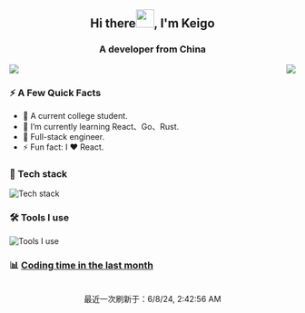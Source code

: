 
<h2 align="center">Hi there<img src="https://cdn.jsdelivr.net/gh/dmego/images/img/Hi.gif" height="32" />, I'm Keigo </h2>
<h3 align="center">A developer from China</h3>
<div style="display: flex; justify-content: space-between;">
<a href="#stats" align="center">
  <picture>
    <source 
      srcset="https://github-readme-stats.vercel.app/api?username=SliverKeigo&count_private=true&show_icons=true&include_all_commits=true&show_owner=true&theme=github_dark&hide_border=true&bg_color=00000000"
      media="(prefers-color-scheme: dark)"
    />
    <source
      srcset="https://github-readme-stats.vercel.app/api?username=SliverKeigo&count_private=true&show_icons=true&include_all_commits=true&show_owner=true&theme=default&hide_border=true&bg_color=00000000"
      media="(prefers-color-scheme: light), (prefers-color-scheme: no-preference)"
    />
    <img src="https://github-readme-stats.vercel.app/api?username=SliverKeigo&count_private=true&show_icons=true&include_all_commits=true&show_owner=true&theme=transparent" />
  </picture>
</a>

<a href="#stats" align="center">
  <picture>
    <source 
      srcset="https://github-readme-streak-stats.herokuapp.com?user=SliverKeigo&theme=transparent&hide_border=true"
      media="(prefers-color-scheme: dark)"
    />
    <source
      srcset="https://github-readme-streak-stats.herokuapp.com?user=SliverKeigo&theme=transparent&hide_border=true"
      media="(prefers-color-scheme: light), (prefers-color-scheme: no-preference)"
    />
    <img src="https://github-readme-streak-stats.herokuapp.com?user=SliverKeigo&theme=transparent&hide_border=true" />
  </picture>
</a>
</div>

### ⚡️ A Few Quick Facts
<ul>
    <li> 🧸 A current college student.</li>
    <li> 🌱 I’m currently learning React、Go、Rust.</li>
    <li> 👜 Full-stack engineer.</li>
    <li> ⚡ Fun fact: I ❤️ React.</li>
</ul>


### 🔭 Tech stack

![Tech stack](https://skillicons.dev/icons?i=java,typescript,golang,vue,redis,python,tailwind,js,html,mysql,md)

### 🛠 Tools I use

![Tools I use](https://skillicons.dev/icons?i=vscode,idea,vercel,cloudflare,git,github,discord,postman)


### :bar_chart: [Coding time in the last month](https://github.com/muety/wakapi)
<!--START_SECTION:waka-->




<!--END_SECTION:waka-->



  <p align="center">
</br>
最近一次刷新于：6/8/24, 2:42:56 AM
</p>
  
